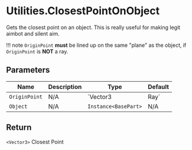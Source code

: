 # Utilities.ClosestPointOnObject
Gets the closest point on an object. This is really useful for making legit aimbot and silent aim.

!!! note
    `OriginPoint` **must** be lined up on the same "plane" as the object, if `OriginPoint` is **NOT** a ray.

## Parameters
| Name          | Description | Type                 | Default |
| ------------- | ----------- | -------------------- | ------- |
| `OriginPoint` | N/A         | `Vector3 | Ray`      | N/A     |
| `Object`      | N/A         | `Instance<BasePart>` | N/A     |

## Return
`<Vector3>` Closest Point